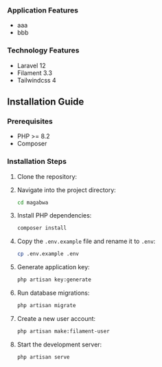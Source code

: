 ### Application Features

-   aaa
-   bbb

### Technology Features

-   Laravel 12
-   Filament 3.3
-   Tailwindcss 4

## Installation Guide

### Prerequisites

-   PHP >= 8.2
-   Composer

### Installation Steps

1. Clone the repository:
2. Navigate into the project directory:

    ```bash
    cd magabwa
    ```

3. Install PHP dependencies:

    ```bash
    composer install
    ```

4. Copy the `.env.example` file and rename it to `.env`:

    ```bash
    cp .env.example .env
    ```

5. Generate application key:

    ```bash
    php artisan key:generate
    ```

6. Run database migrations:

    ```bash
    php artisan migrate
    ```

    <!-- ```bash
    php artisan migrate:refresh --seed
    ``` -->

7. Create a new user account:

    ```bash
    php artisan make:filament-user
    ```

8. Start the development server:
    ```bash
    php artisan serve
    ```
